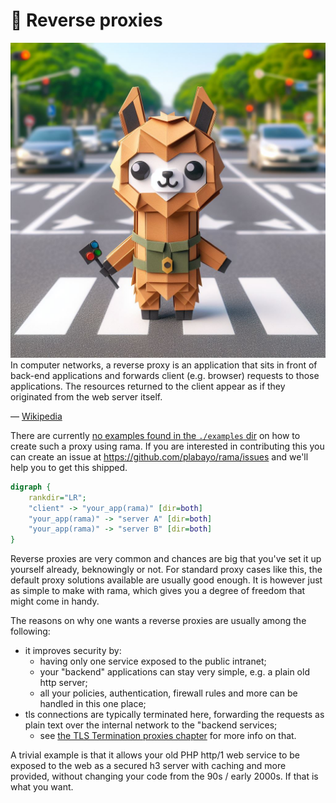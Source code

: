 # 🚦 Reverse proxies

<div class="book-article-intro">
    <img src="../img/proxy_llama_reverse.jpeg" alt="artistical representation of rama reverse proxy as llama directing traffic">
    <div>
        In computer networks, a reverse proxy is an application that sits in front of back-end applications and forwards client (e.g. browser) requests to those applications. The resources returned to the client appear as if they originated from the web server itself.
        <p>— <a href="https://en.wikipedia.org/wiki/Reverse_proxy">Wikipedia</a></p>
    </div>
</div>

There are currently
[no examples found in the `./examples` dir](https://github.com/plabayo/rama/tree/main/examples)
on how to create such a proxy using rama. If you are interested in contributing this
you can create an issue at <https://github.com/plabayo/rama/issues> and we'll
help you to get this shipped.

<div class="book-article-image-center">

```dot process
digraph {
    rankdir="LR";
    "client" -> "your_app(rama)" [dir=both]
    "your_app(rama)" -> "server A" [dir=both]
    "your_app(rama)" -> "server B" [dir=both]
}
```

</div>

Reverse proxies are very common and chances are big that you've set it up yourself
already, beknowingly or not. For standard proxy cases like this, the default
proxy solutions available are usually good enough. It is however just as simple
to make with rama, which gives you a degree of freedom that might come in handy.

The reasons on why one wants a reverse proxies are usually among the following:

- it improves security by:
  - having only one service exposed to the public intranet;
  - your "backend" applications can stay very simple, e.g. a plain old http server;
  - all your policies, authentication, firewall rules and more can be handled in this one place;
- tls connections are typically terminated here,
  forwarding the requests as plain text over the internal network to the "backend services;
  - see [the TLS Termination proxies chapter](./tls.md) for more info on that.

A trivial example is that it allows your old PHP http/1 web service to be
exposed to the web as a secured h3 server with caching and more provided,
without changing your code from the 90s / early 2000s. If that is what you want.
